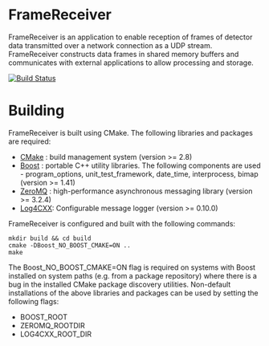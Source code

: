 FrameReceiver
=============

FrameReceiver is an application to enable reception of frames of detector data transmitted over a network connection as a UDP stream. FrameReceiver constructs data frames in shared memory buffers and communicates with external applications to allow processing and storage.

[![Build Status](https://travis-ci.org/percival-detector/framereceiver.svg)](https://travis-ci.org/percival-detector/framereceiver)

Building
========

FrameReceiver is built using CMake. The following libraries and packages are required:

* [CMake](http://www.cmake.org) : build management system (version >= 2.8)
* [Boost](http://www.boost.org) : portable C++ utility libraries. The following components are used - program_options, unit_test_framework, date_time, interprocess, bimap (version >= 1.41)
* [ZeroMQ](http://zeromq.org) : high-performance asynchronous messaging library (version >= 3.2.4)
* [Log4CXX](http://logging.apache.org/log4cxx/): Configurable message logger (version >= 0.10.0)

FrameReceiver is configured and built with the following commands:

    mkdir build && cd build
    cmake -DBoost_NO_BOOST_CMAKE=ON ..
    make

The Boost_NO_BOOST_CMAKE=ON flag is required on systems with Boost installed on system paths (e.g. from a package repository) where there is a bug in the installed CMake package discovery utilities. Non-default installations of the above libraries and packages can be used by setting the following flags:

* BOOST_ROOT
* ZEROMQ_ROOTDIR
* LOG4CXX_ROOT_DIR
